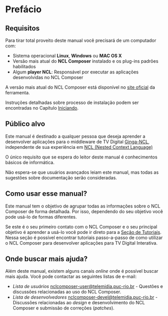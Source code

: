 # Prefácio #

## Requisitos ##

Para tirar total proveito deste manual você precisará de um computador com:

* Sistema operacional **Linux**, **Windows** ou **MAC OS X**
* Versão mais atual do **NCL Composer** instalado e os plug-ins padrões
  habilitados
* Algum **player NCL**: Responsável por executar as aplicações desenvolvidas no
  NCL Composer

A versão mais atual do NCL Composer está disponível no [site oficial](http://composer.telemidia.puc-rio.br) da ferramenta.

Instruções detalhadas sobre processo de instalação podem ser encontradas no
Capítulo [Iniciando](#iniciando).  

## Público alvo

Este manual é destinado a qualquer pessoa que deseja aprender a desenvolver
aplicações para o middleware de TV Digital [Ginga-NCL](http://www.ginga.org.br),
independente de sua experiência em
[NCL (Nested Context Language)](http://www.ncl.org.br)  

O único requisito que se espera do leitor deste manual é conhecimentos básicos
de informática.

Não espera-se que usuários avançados leiam este manual, mas todas as sugestões
sobre documentação serão consideradas. 

## Como usar esse manual?

Este manual tem o objetivo de agrupar todas as informações sobre o NCL Composer
de forma detalhada. Por isso, dependendo do seu objetivo você pode usá-lo de
formas diferentes.

Se este é o seu primeiro contato com o NCL Composer e o seu principal objetivo 
é aprender a usá-lo você pode ir direto para a [Seção de Tutoriais](#tutorial).
Nessa seção é possível encontrar tutoriais passo-a-passo de como utilizar o NCL
Composer para desenvolver aplicações para TV Digital Interativa.

## Onde buscar mais ajuda? ##

Além deste manual, existem alguns canais _online_ onde é possível buscar mais
ajuda. Você pode contactar as seguintes listas de e-mail:

  * _Lista de usuários_ <nclcomposer-user@telemidia.puc-rio.br> - Questões e
     discussões relacionadas ao uso do NCL Composer.
  * _Lista de desenvolvedores_ <nclcomposer-devel@telemidia.puc-rio.br> -
    Discussões relacionadas ao _design_ e desenvolvimento do NCL Composer e
	submissão de correções (_patches_).

